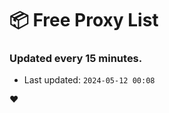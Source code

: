 # :package: Free Proxy List
### Updated every 15 minutes.

- Last updated: `2024-05-12 00:08`

:heart:
